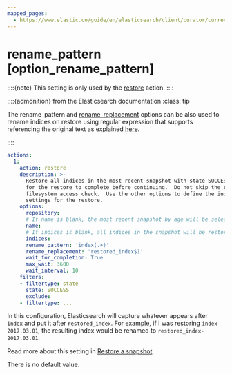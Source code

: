 ```yaml
---
mapped_pages:
  - https://www.elastic.co/guide/en/elasticsearch/client/curator/current/option_rename_pattern.html
---
```


# rename_pattern [option_rename_pattern]

::::{note}
This setting is only used by the [restore](/reference/restore.md) action.
::::


::::{admonition} from the Elasticsearch documentation
:class: tip

The rename_pattern and [rename_replacement](/reference/option_rename_replacement.md) options can be also used to rename indices on restore using regular expression that supports referencing the original text as explained [here](http://docs.oracle.com/javase/6/docs/api/java/util/regex/Matcher.md#appendReplacement(java.lang.StringBuffer,%20java.lang.String)).

::::


```yaml
actions:
  1:
    action: restore
    description: >-
      Restore all indices in the most recent snapshot with state SUCCESS.  Wait
      for the restore to complete before continuing.  Do not skip the repository
      filesystem access check.  Use the other options to define the index/shard
      settings for the restore.
    options:
      repository:
      # If name is blank, the most recent snapshot by age will be selected
      name:
      # If indices is blank, all indices in the snapshot will be restored
      indices:
      rename_pattern: 'index(.+)'
      rename_replacement: 'restored_index$1'
      wait_for_completion: True
      max_wait: 3600
      wait_interval: 10
    filters:
    - filtertype: state
      state: SUCCESS
      exclude:
    - filtertype: ...
```

In this configuration, Elasticsearch will capture whatever appears after `index` and put it after `restored_index`.  For example, if I was restoring `index-2017.03.01`, the resulting index would be renamed to `restored_index-2017.03.01`.

Read more about this setting in [Restore a snapshot](/deploy-manage/tools/snapshot-and-restore/restore-snapshot).

There is no default value.

